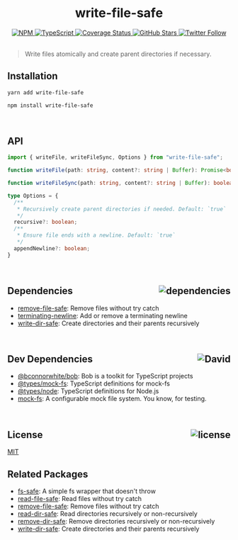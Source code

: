 <div align="center">
  <h1>write-file-safe</h1>
  <a href="https://npmjs.com/package/write-file-safe">
    <img alt="NPM" src="https://img.shields.io/npm/v/write-file-safe.svg">
  </a>
  <a href="https://github.com/bconnorwhite/write-file-safe">
    <img alt="TypeScript" src="https://img.shields.io/github/languages/top/bconnorwhite/write-file-safe.svg">
  </a>
  <a href="https://coveralls.io/github/bconnorwhite/write-file-safe?branch=master">
    <img alt="Coverage Status" src="https://coveralls.io/repos/github/bconnorwhite/write-file-safe.svg?branch=master">
  </a>
  <a href="https://github.com/bconnorwhite/write-file-safe">
    <img alt="GitHub Stars" src="https://img.shields.io/github/stars/bconnorwhite/write-file-safe?label=Stars%20Appreciated%21&style=social">
  </a>
  <a href="https://twitter.com/bconnorwhite">
    <img alt="Twitter Follow" src="https://img.shields.io/twitter/follow/bconnorwhite.svg?label=%40bconnorwhite&style=social">
  </a>
</div>

<br />

> Write files atomically and create parent directories if necessary.

## Installation

```sh
yarn add write-file-safe
```

```sh
npm install write-file-safe
```

<br />

## API

```ts
import { writeFile, writeFileSync, Options } from "write-file-safe";

function writeFile(path: string, content?: string | Buffer): Promise<boolean>;

function writeFileSync(path: string, content?: string | Buffer): boolean;

type Options = {
  /**
   * Recursively create parent directories if needed. Default: `true`
   */
  recursive?: boolean;
  /**
   * Ensure file ends with a newline. Default: `true`
   */
  appendNewline?: boolean;
}
```

<br />

<h2>Dependencies<img align="right" alt="dependencies" src="https://img.shields.io/david/bconnorwhite/write-file-safe.svg"></h2>

- [remove-file-safe](https://www.npmjs.com/package/remove-file-safe): Remove files without try catch
- [terminating-newline](https://www.npmjs.com/package/terminating-newline): Add or remove a terminating newline
- [write-dir-safe](https://www.npmjs.com/package/write-dir-safe): Create directories and their parents recursively

<br />

<h2>Dev Dependencies<img align="right" alt="David" src="https://img.shields.io/david/dev/bconnorwhite/write-file-safe.svg"></h2>

- [@bconnorwhite/bob](https://www.npmjs.com/package/@bconnorwhite/bob): Bob is a toolkit for TypeScript projects
- [@types/mock-fs](https://www.npmjs.com/package/@types/mock-fs): TypeScript definitions for mock-fs
- [@types/node](https://www.npmjs.com/package/@types/node): TypeScript definitions for Node.js
- [mock-fs](https://www.npmjs.com/package/mock-fs): A configurable mock file system.  You know, for testing.

<br />

<h2>License <img align="right" alt="license" src="https://img.shields.io/npm/l/write-file-safe.svg"></h2>

[MIT](https://opensource.org/licenses/MIT)

## Related Packages

- [fs-safe](https://www.npmjs.com/package/fs-safe): A simple fs wrapper that doesn't throw
- [read-file-safe](https://www.npmjs.com/package/read-file-safe): Read files without try catch
- [remove-file-safe](https://www.npmjs.com/package/remove-file-safe): Remove files without try catch
- [read-dir-safe](https://www.npmjs.com/package/read-dir-safe): Read directories recursively or non-recursively
- [remove-dir-safe](https://www.npmjs.com/package/remove-dir-safe): Remove directories recursively or non-recursively
- [write-dir-safe](https://www.npmjs.com/package/write-dir-safe): Create directories and their parents recursively
